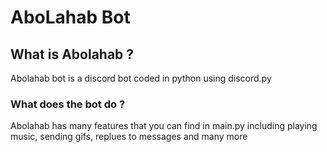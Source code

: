 # AboLahab Bot

## What is Abolahab ?

Abolahab bot is a discord bot coded in python using discord.py 

### What does the bot do ?
Abolahab has many features that you can find in main.py including playing music, sending gifs, replues to messages and many more
